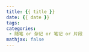 ```yaml
---
title: {{ title }}
date: {{ date }}
tags:
categories:
 - 随笔 or 杂记 or 笔记 or 片段
mathjax: false
---
```


<!-- more -->
